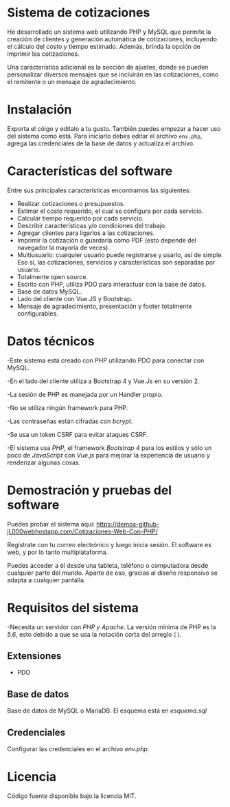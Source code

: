 # Sistema de cotizaciones  
He desarrollado un sistema web utilizando PHP y MySQL que permite la creación de clientes y generación automática de cotizaciones, incluyendo el cálculo del costo y tiempo estimado. Además, brinda la opción de imprimir las cotizaciones.

Una característica adicional es la sección de ajustes, donde se pueden personalizar diversos mensajes que se incluirán en las cotizaciones, como el remitente o un mensaje de agradecimiento.

# Instalación
Exporta el cóigo y editalo a tu gusto.
También puedes empezar a hacer uso del sistema como está. Para iniciarlo debes editar el archivo `env.php`, agrega las credenciales de la base de datos y actualiza el archivo.


# Características del software

Entre sus principales características encontramos las siguientes:

*   Realizar cotizaciones o presupuestos.
*   Estimar el costo requerido, el cual se configura por cada servicio.
*   Calcular tiempo requerido por cada servicio.
*   Describir características y/o condiciones del trabajo.
*   Agregar clientes para ligarlos a las cotizaciones.
*   Imprimir la cotización o guardarla como PDF (esto depende del navegador la mayoría de veces).
*   Multiusuario: cualquier usuario puede registrarse y usarlo, así de simple. Eso sí, las cotizaciones, servicios y características son separadas por usuario.
*   Totalmente open source.
*   Escrito con PHP, utiliza PDO para interactuar con la base de datos.
*   Base de datos MySQL.
*   Lado del cliente con Vue.JS y Bootstrap.
*   Mensaje de agradecimiento, presentación y footer totalmente configurables.

# Datos técnicos

-Este sistema está creado con PHP utilizando PDO para conectar con MySQL.

-En el lado del cliente utiliza a Bootstrap 4 y Vue.Js en su versión 2.

-La sesión de PHP es manejada por un Handler propio.

-No se utiliza ningún framework para PHP.

-Las contraseñas están cifradas con _bcrypt_.

-Se usa un token CSRF para evitar ataques CSRF.

-El sistema usa  _PHP_, el framework _Bootstrap 4_ para los estilos y sólo un poco de _JavaScript_ con _Vue.js_ para mejorar la experiencia de usuario y renderizar algunas cosas.

# Demostración y pruebas del software

Puedes probar el sistema aquí: https://demos-github-jl.000webhostapp.com/Cotizaciones-Web-Con-PHP/

Regístrate con tu correo electrónico y luego inicia sesión. El software es web, y por lo tanto multiplataforma. 

Puedes acceder a él desde una tableta, teléfono o computadora desde cualquier parte del mundo. Aparte de eso, gracias al diseño responsivo se adapta a cualquier pantalla. 
  
# Requisitos del sistema   

-Necesita un servidor con *PHP y Apache*. La versión mínima de PHP es la *5.6*, esto debido a que se usa la notación corta del arreglo `[]`.

## Extensiones  
* PDO  
## Base de datos  
Base de datos de MySQL o MariaDB. El esquema está en _esquema.sql_  
  
## Credenciales  
Configurar las credenciales en el archivo _env.php_.  
  
# Licencia  
Código fuente disponible bajo la licencia MIT.
